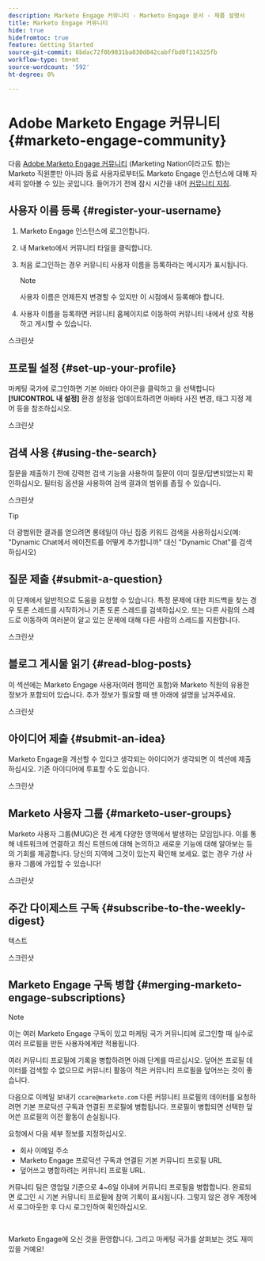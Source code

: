 ```yaml
---
description: Marketo Engage 커뮤니티 - Marketo Engage 문서 - 제품 설명서
title: Marketo Engage 커뮤니티
hide: true
hidefromtoc: true
feature: Getting Started
source-git-commit: 6bdac72f0b9831ba830d842cabffbd0f114325fb
workflow-type: tm+mt
source-wordcount: '592'
ht-degree: 0%

---
```


# Adobe Marketo Engage 커뮤니티 {#marketo-engage-community}

다음 [Adobe Marketo Engage 커뮤니티](https://nation.marketo.com/) (Marketing Nation이라고도 함)는 Marketo 직원뿐만 아니라 동료 사용자로부터도 Marketo Engage 인스턴스에 대해 자세히 알아볼 수 있는 곳입니다. 들어가기 전에 잠시 시간을 내어 [커뮤니티 지침](https://nation.marketo.com/t5/community-guidelines/ct-p/community-guidelines).

## 사용자 이름 등록 {#register-your-username}

1. Marketo Engage 인스턴스에 로그인합니다.

1. 내 Marketo에서 커뮤니티 타일을 클릭합니다.

1. 처음 로그인하는 경우 커뮤니티 사용자 이름을 등록하라는 메시지가 표시됩니다.

   >[!NOTE]
   >
   >사용자 이름은 언제든지 변경할 수 있지만 이 시점에서 등록해야 합니다.

1. 사용자 이름을 등록하면 커뮤니티 홈페이지로 이동하여 커뮤니티 내에서 상호 작용하고 게시할 수 있습니다.

스크린샷

## 프로필 설정 {#set-up-your-profile}

마케팅 국가에 로그인하면 기본 아바타 아이콘을 클릭하고 을 선택합니다 **[!UICONTROL 내 설정]** 환경 설정을 업데이트하려면 아바타 사진 변경, 태그 지정 제어 등을 참조하십시오.

스크린샷

## 검색 사용 {#using-the-search}

질문을 제출하기 전에 강력한 검색 기능을 사용하여 질문이 이미 질문/답변되었는지 확인하십시오. 필터링 옵션을 사용하여 검색 결과의 범위를 좁힐 수 있습니다.

스크린샷

>[!TIP]
>
>더 광범위한 결과를 얻으려면 롱테일이 아닌 집중 키워드 검색을 사용하십시오(예: &quot;Dynamic Chat에서 에이전트를 어떻게 추가합니까&quot; 대신 &quot;Dynamic Chat&quot;를 검색하십시오)

## 질문 제출 {#submit-a-question}

이 단계에서 일반적으로 도움을 요청할 수 있습니다. 특정 문제에 대한 피드백을 찾는 경우 토론 스레드를 시작하거나 기존 토론 스레드를 검색하십시오. 또는 다른 사람의 스레드로 이동하여 여러분이 알고 있는 문제에 대해 다른 사람의 스레드를 지원합니다.

스크린샷

## 블로그 게시물 읽기 {#read-blog-posts}

이 섹션에는 Marketo Engage 사용자(여러 챔피언 포함)와 Marketo 직원의 유용한 정보가 포함되어 있습니다. 추가 정보가 필요할 때 맨 아래에 설명을 남겨주세요.

스크린샷

## 아이디어 제출 {#submit-an-idea}

Marketo Engage을 개선할 수 있다고 생각되는 아이디어가 생각되면 이 섹션에 제출하십시오. 기존 아이디어에 투표할 수도 있습니다.

스크린샷

## Marketo 사용자 그룹 {#marketo-user-groups}

Marketo 사용자 그룹(MUG)은 전 세계 다양한 영역에서 발생하는 모임입니다. 이를 통해 네트워크에 연결하고 최신 트렌드에 대해 논의하고 새로운 기능에 대해 알아보는 등의 기회를 제공합니다. 당신의 지역에 그것이 있는지 확인해 보세요. 없는 경우 가상 사용자 그룹에 가입할 수 있습니다!

스크린샷

## 주간 다이제스트 구독 {#subscribe-to-the-weekly-digest}

텍스트

스크린샷

## Marketo Engage 구독 병합 {#merging-marketo-engage-subscriptions}

>[!NOTE]
>
>이는 여러 Marketo Engage 구독이 있고 마케팅 국가 커뮤니티에 로그인할 때 실수로 여러 프로필을 만든 사용자에게만 적용됩니다.

여러 커뮤니티 프로필에 기록을 병합하려면 아래 단계를 따르십시오. 덮어쓴 프로필 데이터를 검색할 수 없으므로 커뮤니티 활동이 적은 커뮤니티 프로필을 덮어쓰는 것이 좋습니다.

다음으로 이메일 보내기 `ccare@marketo.com` 다른 커뮤니티 프로필의 데이터를 요청하려면 기본 프로덕션 구독과 연결된 프로필에 병합됩니다. 프로필이 병합되면 선택한 덮어쓴 프로필의 이전 활동이 손실됩니다.

요청에서 다음 세부 정보를 지정하십시오.

* 회사 이메일 주소
* Marketo Engage 프로덕션 구독과 연결된 기본 커뮤니티 프로필 URL
* 덮어쓰고 병합하려는 커뮤니티 프로필 URL.

커뮤니티 팀은 영업일 기준으로 4~6일 이내에 커뮤니티 프로필을 병합합니다. 완료되면 로그인 시 기본 커뮤니티 프로필에 참여 기록이 표시됩니다. 그렇지 않은 경우 계정에서 로그아웃한 후 다시 로그인하여 확인하십시오.

<br>

Marketo Engage에 오신 것을 환영합니다. 그리고 마케팅 국가를 살펴보는 것도 재미있을 거예요!
